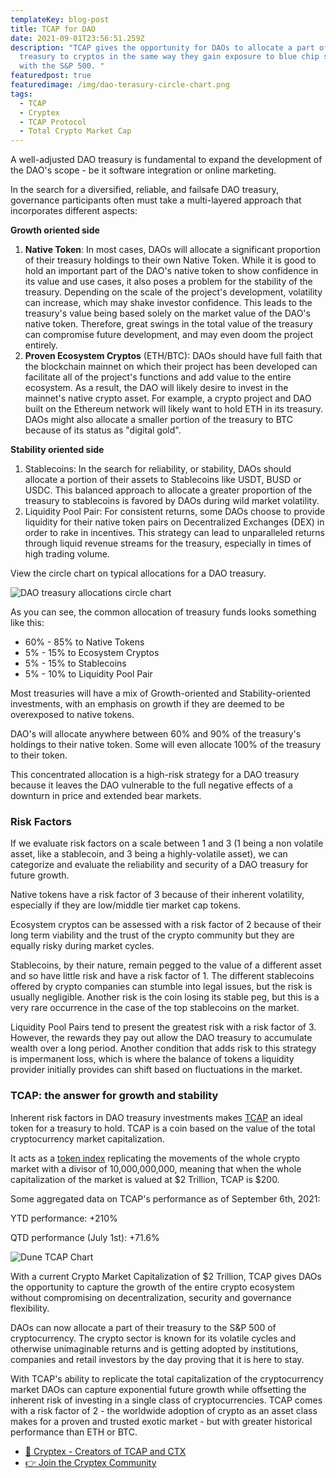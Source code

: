 ```yaml
---
templateKey: blog-post
title: TCAP for DAO
date: 2021-09-01T23:56:51.259Z
description: "TCAP gives the opportunity for DAOs to allocate a part of their
  treasury to cryptos in the same way they gain exposure to blue chip stocks
  with the S&P 500. "
featuredpost: true
featuredimage: /img/dao-terasury-circle-chart.png
tags:
  - TCAP
  - Cryptex
  - TCAP Protocol
  - Total Crypto Market Cap
---
```

A well-adjusted DAO treasury is fundamental to expand the development of the DAO's scope - be it software integration or online marketing.

In the search for a diversified, reliable, and failsafe DAO treasury, governance participants often must take a multi-layered approach that incorporates different aspects:

**Growth oriented side**

1. **Native Token**: In most cases, DAOs will allocate a significant proportion of their treasury holdings to their own Native Token. While it is good to hold an important part of the DAO's native token to show confidence in its value and use cases, it also poses a problem for the stability of the treasury. Depending on the scale of the project's development, volatility can increase, which may shake investor confidence. This leads to the treasury's value being based solely on the market value of the DAO's native token. Therefore, great swings in the total value of the treasury can compromise future development, and may even doom the project entirely.
2. **Proven Ecosystem Cryptos** (ETH/BTC): DAOs should have full faith that the blockchain mainnet on which their project has been developed can facilitate all of the project's functions and add value to the entire ecosystem. As a result, the DAO will likely desire to invest in the mainnet's native crypto asset. For example, a crypto project and DAO built on the Ethereum network will likely want to hold ETH in its treasury. DAOs might also allocate a smaller portion of the treasury to BTC because of its status as "digital gold".

**Stability oriented side**

1. Stablecoins: In the search for reliability, or stability, DAOs should allocate a portion of their assets to Stablecoins like USDT, BUSD or USDC. This balanced approach to allocate a greater proportion of the treasury to stablecoins is favored by DAOs during wild market volatility.
2. Liquidity Pool Pair: For consistent returns, some DAOs choose to provide liquidity for their native token pairs on Decentralized Exchanges (DEX) in order to rake in incentives. This strategy can lead to unparalleled returns through liquid revenue streams for the treasury, especially in times of high trading volume.

View the circle chart on typical allocations for a DAO treasury.

![](/img/dao-terasury-circle-chart.png "DAO treasury allocations circle chart")

As you can see, the common allocation of treasury funds looks something like this:

* 60% - 85% to Native Tokens
* 5% - 15% to Ecosystem Cryptos
* 5% - 15% to Stablecoins
* 5% - 10% to Liquidity Pool Pair

Most treasuries will have a mix of Growth-oriented and Stability-oriented investments, with an emphasis on growth if they are deemed to be overexposed to native tokens.

DAO's will allocate anywhere between 60% and 90% of the treasury's holdings to their native token. Some will even allocate 100% of the treasury to their token.

This concentrated allocation is a high-risk strategy for a DAO treasury because it leaves the DAO vulnerable to the full negative effects of a downturn in price and extended bear markets.

### Risk Factors

If we evaluate risk factors on a scale between 1 and 3 (1 being a non volatile asset, like a stablecoin, and 3 being a highly-volatile asset), we can categorize and evaluate the reliability and security of a DAO treasury for future growth.

Native tokens have a risk factor of 3 because of their inherent volatility, especially if they are low/middle tier market cap tokens.

Ecosystem cryptos can be assessed with a risk factor of 2 because of their long term viability and the trust of the crypto community but they are equally risky during market cycles.

Stablecoins, by their nature, remain pegged to the value of a different asset and so have little risk and have a risk factor of 1. The different stablecoins offered by crypto companies can stumble into legal issues, but the risk is usually negligible. Another risk is the coin losing its stable peg, but this is a very rare occurrence in the case of the top stablecoins on the market.

Liquidity Pool Pairs tend to present the greatest risk with a risk factor of 3. However, the rewards they pay out allow the DAO treasury to accumulate wealth over a long period. Another condition that adds risk to this strategy is impermanent loss, which is where the balance of tokens a liquidity provider initially provides can shift based on fluctuations in the market.

### **TCAP: the answer for growth and stability**

Inherent risk factors in DAO treasury investments makes [TCAP](https://cryptex.finance/#about) an ideal token for a treasury to hold. TCAP is a coin based on the value of the total cryptocurrency market capitalization.

It acts as a [token index](https://www.gemini.com/cryptopedia/crypto-index-fund-tcap-token-cryptex-trade) replicating the movements of the whole crypto market with a divisor of 10,000,000,000, meaning that when the whole capitalization of the market is valued at $2 Trillion, TCAP is $200.

Some aggregated data on TCAP's performance as of September 6th, 2021:

YTD performance: +210%

QTD performance (July 1st): +71.6%

![](/img/dune-tcap.jpg "Dune TCAP Chart")

With a current Crypto Market Capitalization of $2 Trillion, TCAP gives DAOs the opportunity to capture the growth of the entire crypto ecosystem without compromising on decentralization, security and governance flexibility.

DAOs can now allocate a part of their treasury to the S&P 500 of cryptocurrency. The crypto sector is known for its volatile cycles and otherwise unimaginable returns and is getting adopted by institutions, companies and retail investors by the day proving that it is here to stay.

With TCAP's ability to replicate the total capitalization of the cryptocurrency market DAOs can capture exponential future growth while offsetting the inherent risk of investing in a single class of cryptocurrencies. TCAP comes with a risk factor of 2 - the worldwide adoption of crypto as an asset class makes for a proven and trusted exotic market - but with greater historical performance than ETH or BTC.

* [👥 Cryptex - Creators of TCAP and CTX](https://cryptex.finance/)
* [👉 Join the Cryptex Community](https://cryptex.finance/#community)